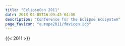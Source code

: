 ```yaml
---
title: "EclipseCon 2011"
date: 2018-04-05T16:09:45-04:00
description: "Conference for the Eclipse Ecosystem"
page_favicon: "europe2011/favicon.ico"
---
```


{{< 2011 >}}